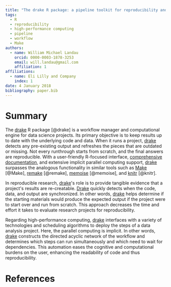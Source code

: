 ```yaml
---
title: "The drake R package: a pipeline toolkit for reproducibility and high-performance computing"
tags:
  - R
  - reproducibility
  - high-performance computing
  - pipeline
  - workflow
  - Make
authors:
  - name: William Michael Landau
    orcid: 0000-0003-1878-3253
    email: will.landau@gmail.com
    affiliation: 1
affiliations:
  - name: Eli Lilly and Company
    index: 1
date: 4 January 2018
bibliography: paper.bib
---
```


# Summary

The [drake](https://github.com/ropensci/drake) R package [@drake] is a workflow manager and computational engine for data science projects. Its primary objective is to keep results up to date with the underlying code and data. When it runs a project, [drake](https://github.com/ropensci/drake) detects any pre-existing output and refreshes the pieces that are outdated or missing. Not every runthrough starts from scratch, and the final answers are reproducible. With a user-friendly R-focused interface, [comprehensive documentation](https://ropensci.github.io/drake), and extensive implicit parallel computing support, [drake](https://github.com/ropensci/drake) surpasses the analogous functionality in similar tools such as [Make](www.gnu.org/software/make/) [@Make], [remake](https://github.com/richfitz/remake) [@remake], [memoise](https://github.com/r-lib/memoise) [@memoise], and [knitr](https://github.com/yihui/knitr) [@knitr].

In reproducible research, [drake](https://github.com/ropensci/drake)'s role is to provide tangible evidence that a project's results are re-creatable. [Drake](https://github.com/ropensci/drake) quickly detects when the code, data, and output are synchronized. In other words, [drake](https://github.com/ropensci/drake) helps determine if the starting materials would produce the expected output if the project were to start over and run from scratch. This approach decreases the time and effort it takes to evaluate research projects for reproducibility.

Regarding high-performance computing, [drake](https://github.com/ropensci/drake) interfaces with a variety of technologies and scheduling algorithms to deploy the steps of a data analysis project. Here, the parallel computing is implicit. In other words, [drake](https://github.com/ropensci/drake) constructs the directed acyclic network of the workflow and determines which steps can run simultaneously and which need to wait for dependencies. This automation eases the cognitive and computational burdens on the user, enhancing the readability of code and thus reproducibility.

# References
